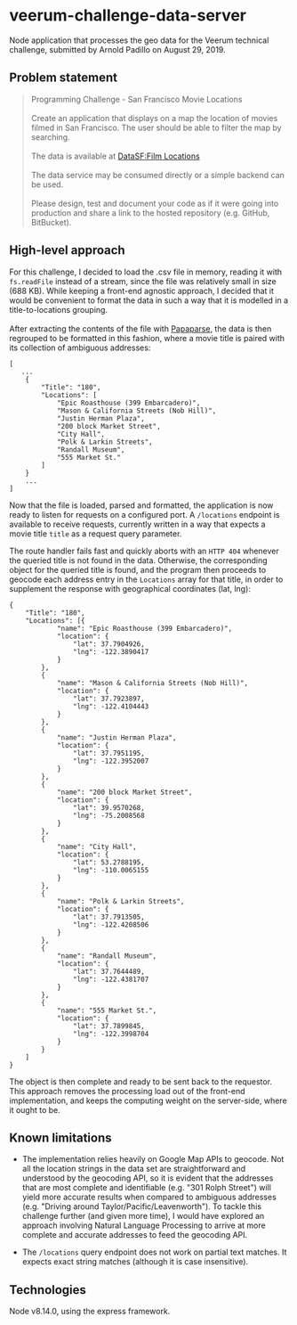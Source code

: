 # veerum-challenge-data-server
Node application that processes the geo data for the Veerum technical challenge, submitted by Arnold Padillo on August 29, 2019.

## Problem statement
> Programming Challenge - San Francisco Movie Locations <br><br>
> Create an application that displays on a map the location of movies filmed in San Francisco. The user should be able to filter the map by searching. <br><br> The data is available at [DataSF:Film Locations](https://data.sfgov.org/Culture-and-Recreation/Film-Locations-in-San-Francisco/yitu-d5am) <br><br> The data service may be consumed directly or a simple backend can be used. <br><br> Please design, test and document your code as if it were going into production and share a link to the hosted repository (e.g. GitHub, BitBucket).


## High-level approach
For this challenge, I decided to load the .csv file in memory, reading it with `fs.readFile` instead of a stream, since the file was relatively small in size (688 KB). While keeping a front-end agnostic approach, I decided that it would be convenient to format the data in such a way that it is modelled in a title-to-locations grouping. <br><br> After extracting the contents of the file with [Papaparse](https://www.papaparse.com/), the data is then regrouped to be formatted in this fashion, where a movie title is paired with its collection of ambiguous addresses:

```
[
   ...
	{
		"Title": "180",
		"Locations": [
			"Epic Roasthouse (399 Embarcadero)",
			"Mason & California Streets (Nob Hill)",
			"Justin Herman Plaza",
			"200 block Market Street",
			"City Hall",
			"Polk & Larkin Streets",
			"Randall Museum",
			"555 Market St."
		]
	}
	...
]	
```

Now that the file is loaded, parsed and formatted, the application is now ready to listen for requests on a configured port. A `/locations` endpoint is available to receive requests, currently written in a way that expects a movie title `title` as a request query parameter.

The route handler fails fast and quickly aborts with an `HTTP 404` whenever the queried title is not found in the data. Otherwise, the corresponding object for the queried title is found, and the program then proceeds to geocode each address entry in the `Locations` array for that title, in order to supplement the response with geographical coordinates (lat, lng):

```
{
	"Title": "180",
	"Locations": [{
			"name": "Epic Roasthouse (399 Embarcadero)",
			"location": {
				"lat": 37.7904926,
				"lng": -122.3890417
			}
		},
		{
			"name": "Mason & California Streets (Nob Hill)",
			"location": {
				"lat": 37.7923897,
				"lng": -122.4104443
			}
		},
		{
			"name": "Justin Herman Plaza",
			"location": {
				"lat": 37.7951195,
				"lng": -122.3952007
			}
		},
		{
			"name": "200 block Market Street",
			"location": {
				"lat": 39.9570268,
				"lng": -75.2008568
			}
		},
		{
			"name": "City Hall",
			"location": {
				"lat": 53.2788195,
				"lng": -110.0065155
			}
		},
		{
			"name": "Polk & Larkin Streets",
			"location": {
				"lat": 37.7913505,
				"lng": -122.4208506
			}
		},
		{
			"name": "Randall Museum",
			"location": {
				"lat": 37.7644489,
				"lng": -122.4381707
			}
		},
		{
			"name": "555 Market St.",
			"location": {
				"lat": 37.7899845,
				"lng": -122.3998704
			}
		}
	]
}

```

The object is then complete and ready to be sent back to the requestor. This approach removes the processing load out of the front-end implementation, and keeps the computing weight on the server-side, where it ought to be.


## Known limitations
* The implementation relies heavily on Google Map APIs to geocode. Not all the location strings in the data set are straightforward and understood by the geocoding API, so it is evident that the addresses that are most complete and identifiable (e.g. "301 Rolph Street") will yield more accurate results when compared to ambiguous addresses (e.g. "Driving around Taylor/Pacific/Leavenworth"). To tackle this challenge further (and given more time), I would have explored an approach involving Natural Language Processing to arrive at more complete and accurate addresses to feed the geocoding API.

* The `/locations` query endpoint does not work on partial text matches. It expects exact string matches (although it is case insensitive).



## Technologies
Node v8.14.0, using the express framework.






